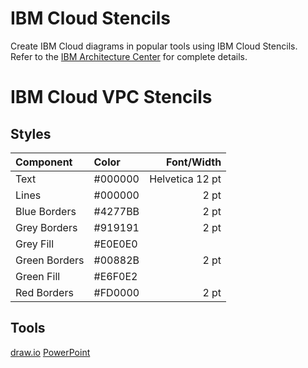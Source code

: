 # IBM Cloud Stencils

Create IBM Cloud diagrams in popular tools using IBM Cloud Stencils.  
Refer to the [IBM Architecture Center](https://www.ibm.com/cloud/garage/architectures/edit) for complete details.

# IBM Cloud VPC Stencils

## Styles

| Component | Color | Font/Width |
| :--- | :--- | ---: |
| Text | #000000 | Helvetica 12 pt |
| Lines | #000000 | 2 pt |
| Blue Borders | #4277BB | 2 pt |
| Grey Borders | #919191 | 2 pt |
| Grey Fill | #E0E0E0 | |
| Green Borders | #00882B | 2 pt |
| Green Fill | #E6F0E2 | |
| Red Borders | #FD0000 | 2 pt |

## Tools

[draw.io](/drawio/drawio.md)
[PowerPoint](/powerpoint/powerpoint.md)
